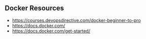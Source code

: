 ## Docker Resources

- https://courses.devopsdirective.com/docker-beginner-to-pro
- https://docs.docker.com/
- https://docs.docker.com/get-started/
